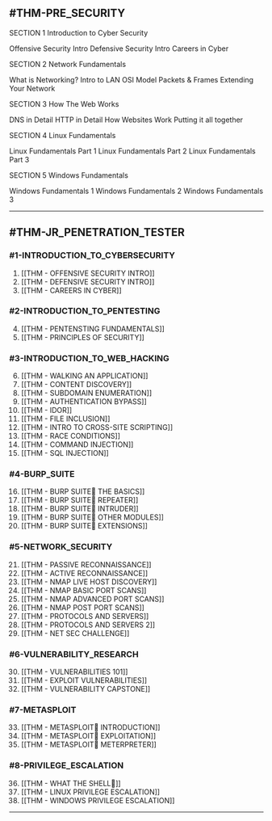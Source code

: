 ## #THM-PRE_SECURITY

SECTION 1 Introduction to Cyber Security

Offensive Security Intro
Defensive Security Intro
Careers in Cyber

SECTION 2 Network Fundamentals

What is Networking?
Intro to LAN
OSI Model
Packets & Frames
Extending Your Network

SECTION 3
How The Web Works

DNS in Detail
HTTP in Detail
How Websites Work
Putting it all together

SECTION 4
Linux Fundamentals

Linux Fundamentals Part 1
Linux Fundamentals Part 2
Linux Fundamentals Part 3

SECTION 5
Windows Fundamentals

Windows Fundamentals 1
Windows Fundamentals 2
Windows Fundamentals 3

---
## #THM-JR_PENETRATION_TESTER

### #1-INTRODUCTION_TO_CYBERSECURITY

1. [[THM - OFFENSIVE SECURITY INTRO]]
2. [[THM - DEFENSIVE SECURITY INTRO]]
3. [[THM - CAREERS IN CYBER]]

### #2-INTRODUCTION_TO_PENTESTING 

4. [[THM - PENTENSTING FUNDAMENTALS]]
5. [[THM - PRINCIPLES OF SECURITY]]

### #3-INTRODUCTION_TO_WEB_HACKING

6. [[THM - WALKING AN APPLICATION]]
7. [[THM - CONTENT DISCOVERY]]
8. [[THM - SUBDOMAIN ENUMERATION]]
9. [[THM - AUTHENTICATION BYPASS]]
10. [[THM - IDOR]]
11. [[THM - FILE INCLUSION]]
12. [[THM - INTRO TO CROSS-SITE SCRIPTING]]
13. [[THM - RACE CONDITIONS]]
14. [[THM - COMMAND INJECTION]]
15. [[THM - SQL INJECTION]]

### #4-BURP_SUITE

16. [[THM - BURP SUITE THE BASICS]]
17. [[THM - BURP SUITE REPEATER]]
18. [[THM - BURP SUITE INTRUDER]]
19. [[THM - BURP SUITE OTHER MODULES]]
20. [[THM - BURP SUITE EXTENSIONS]]

### #5-NETWORK_SECURITY

21. [[THM - PASSIVE RECONNAISSANCE]]
22. [[THM - ACTIVE RECONNAISSANCE]]
23. [[THM - NMAP LIVE HOST DISCOVERY]]
24. [[THM - NMAP BASIC PORT SCANS]]
25. [[THM - NMAP ADVANCED PORT SCANS]]
26. [[THM - NMAP POST PORT SCANS]]
27. [[THM - PROTOCOLS AND SERVERS]]
28. [[THM - PROTOCOLS AND SERVERS 2]]
29. [[THM - NET SEC CHALLENGE]]

### #6-VULNERABILITY_RESEARCH

30. [[THM - VULNERABILITIES 101]]
31. [[THM - EXPLOIT VULNERABILITIES]]
32. [[THM - VULNERABILITY CAPSTONE]]

### #7-METASPLOIT

33. [[THM - METASPLOIT INTRODUCTION]]
34. [[THM - METASPLOIT EXPLOITATION]]
35. [[THM - METASPLOIT METERPRETER]]

### #8-PRIVILEGE_ESCALATION

36. [[THM - WHAT THE SHELL]]
37. [[THM - LINUX PRIVILEGE ESCALATION]]
38. [[THM - WINDOWS PRIVILEGE ESCALATION]]

---

